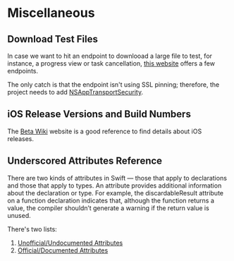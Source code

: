 # Miscellaneous

## Download Test Files

In case we want to hit an endpoint to downlooad a large file to test, for instance, a progress view or task cancellation, [this website](http://xcal1.vodafone.co.uk) offers a few endpoints.

The only catch is that the endpoint isn't using SSL pinning; therefore, the project needs to add [NSAppTransportSecurity](https://developer.apple.com/documentation/bundleresources/information_property_list/nsapptransportsecurity/).

## iOS Release Versions and Build Numbers

The [Beta Wiki](https://betawiki.net/wiki/Main_Page) website is a good reference to find details about iOS releases.

## Underscored Attributes Reference

There are two kinds of attributes in Swift — those that apply to declarations and those that apply to types. An attribute provides additional information about the declaration or type. For example, the discardableResult attribute on a function declaration indicates that, although the function returns a value, the compiler shouldn’t generate a warning if the return value is unused.

There's two lists:

1. [Unofficial/Undocumented Attributes](https://github.com/swiftlang/swift/blob/main/docs/ReferenceGuides/UnderscoredAttributes.md)
2. [Official/Documented Attributes](https://docs.swift.org/swift-book/documentation/the-swift-programming-language/attributes/)
